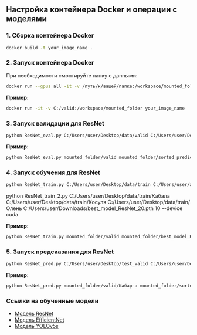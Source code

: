 
## Настройка контейнера Docker и операции с моделями

### 1. Сборка контейнера Docker

```sh
docker build -t your_image_name .
```

### 2. Запуск контейнера Docker

При необходимости смонтируйте папку с данными:

```sh
docker run --gpus all -it -v /путь/к/вашей/папке:/workspace/mounted_folder your_image_name
```

**Пример:**

```sh
docker run -it -v C:/valid:/workspace/mounted_folder your_image_name
```

### 3. Запуск валидации для ResNet

```sh
python ResNet_eval.py C:/Users/user/Desktop/data/valid C:/Users/user/Desktop/sorted_predictions --model_path best_model_ResNet_20.pth --device cuda
```

**Пример:**

```sh
python ResNet_eval.py mounted_folder/valid mounted_folder/sorted_predictions --model_path mounted_folder/best_model_ResNet_20.pth --device cuda
```

### 4. Запуск обучения для ResNet

```sh
python ResNet_train.py C:/Users/user/Desktop/data/train C:/Users/user/ack/artiodactyls_classification/best_model_ResNet_20.pth 10 --device cpu
```

python ResNet_train_2.py C:/Users/user/Desktop/data/train/Кабала C:/Users/user/Desktop/data/train/Косуля C:/Users/user/Desktop/data/train/Олень C:/Users/user/Downloads/best_model_ResNet_20.pth 10 --device cuda

**Пример:**

```sh
python ResNet_train.py mounted_folder/valid mounted_folder/best_model_ResNet_20.pth 10 --device cpu
```

### 5. Запуск предсказания для ResNet

```sh
python ResNet_pred.py C:/Users/user/Desktop/test_valid C:/Users/user/Desktop/sorted_predictions --model_path best_model_ResNet_20.pth --device cpu
```

**Пример:**

```sh
python ResNet_pred.py mounted_folder/valid/Кабарга mounted_folder/sorted_predictions --model_path mounted_folder/best_model_ResNet_20.pth --device cpu
```

### Ссылки на обученные модели

- [Модель ResNet](https://drive.google.com/file/d/1TTkXIEqNbkzgpsFuLDUzvikLnzqJFay_/view?usp=sharing)
- [Модель EfficientNet](https://drive.google.com/file/d/1xW7QU0E-qn7ZiDFAFLB9lEJP_9nl0gcR/view?usp=sharing)
- [Модель YOLOv5s](https://drive.google.com/file/d/1A5xLXKkLZ49W_xxjS8b4wPm4SPa6yqa_/view?usp=sharing)
